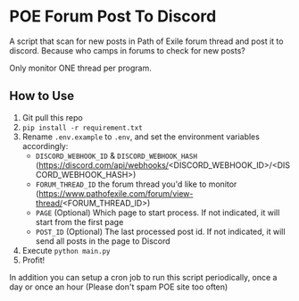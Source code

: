 # POE Forum Post To Discord

A script that scan for new posts in Path of Exile forum thread and post it to discord. Because who camps in forums to check for new posts?

Only monitor ONE thread per program.

## How to Use

1. Git pull this repo
1. `pip install -r requirement.txt`
1. Rename `.env.example` to `.env`, and set the environment variables accordingly:
    - `DISCORD_WEBHOOK_ID` & `DISCORD_WEBHOOK_HASH` (https://discord.com/api/webhooks/<DISCORD_WEBHOOK_ID>/<DISCORD_WEBHOOK_HASH>)
    - `FORUM_THREAD_ID` the forum thread you'd like to monitor (https://www.pathofexile.com/forum/view-thread/<FORUM_THREAD_ID>)
    - `PAGE` (Optional) Which page to start process. If not indicated, it will start from the first page
    - `POST_ID` (Optional) The last processed post id. If not indicated, it will send all posts in the page to Discord
1. Execute `python main.py`
1. Profit!

In addition you can setup a cron job to run this script periodically, once a day or once an hour (Please don't spam POE site too often)